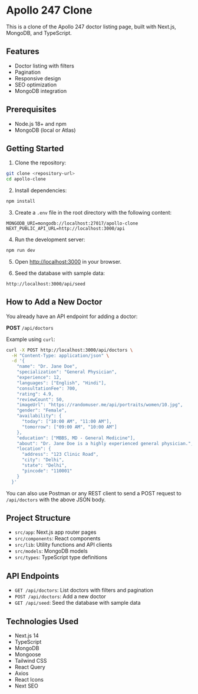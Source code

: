 # Apollo 247 Clone

This is a clone of the Apollo 247 doctor listing page, built with Next.js, MongoDB, and TypeScript.

## Features

- Doctor listing with filters
- Pagination
- Responsive design
- SEO optimization
- MongoDB integration

## Prerequisites

- Node.js 18+ and npm
- MongoDB (local or Atlas)

## Getting Started

1. Clone the repository:

```bash
git clone <repository-url>
cd apollo-clone
```

2. Install dependencies:

```bash
npm install
```

3. Create a `.env` file in the root directory with the following content:

```
MONGODB_URI=mongodb://localhost:27017/apollo-clone
NEXT_PUBLIC_API_URL=http://localhost:3000/api
```

4. Run the development server:

```bash
npm run dev
```

5. Open [http://localhost:3000](http://localhost:3000) in your browser.

6. Seed the database with sample data:

```
http://localhost:3000/api/seed
```

## How to Add a New Doctor

You already have an API endpoint for adding a doctor:

**POST** `/api/doctors`

Example using `curl`:

```bash
curl -X POST http://localhost:3000/api/doctors \
  -H "Content-Type: application/json" \
  -d '{
    "name": "Dr. Jane Doe",
    "specialization": "General Physician",
    "experience": 12,
    "languages": ["English", "Hindi"],
    "consultationFee": 700,
    "rating": 4.9,
    "reviewCount": 50,
    "imageUrl": "https://randomuser.me/api/portraits/women/10.jpg",
    "gender": "Female",
    "availability": {
      "today": ["10:00 AM", "11:00 AM"],
      "tomorrow": ["09:00 AM", "10:00 AM"]
    },
    "education": ["MBBS, MD - General Medicine"],
    "about": "Dr. Jane Doe is a highly experienced general physician.",
    "location": {
      "address": "123 Clinic Road",
      "city": "Delhi",
      "state": "Delhi",
      "pincode": "110001"
    }
  }'
```

You can also use Postman or any REST client to send a POST request to `/api/doctors` with the above JSON body.

## Project Structure

- `src/app`: Next.js app router pages
- `src/components`: React components
- `src/lib`: Utility functions and API clients
- `src/models`: MongoDB models
- `src/types`: TypeScript type definitions

## API Endpoints

- `GET /api/doctors`: List doctors with filters and pagination
- `POST /api/doctors`: Add a new doctor
- `GET /api/seed`: Seed the database with sample data

## Technologies Used

- Next.js 14
- TypeScript
- MongoDB
- Mongoose
- Tailwind CSS
- React Query
- Axios
- React Icons
- Next SEO

